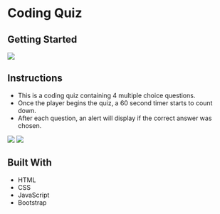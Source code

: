 # Coding Quiz

## Getting Started
<img src="C:\Users\Beth\git\homework\Coding Quiz\Capture.JPG">


## Instructions
- This is a coding quiz containing 4 multiple choice questions.
- Once the player begins the quiz, a 60 second timer starts to count down.
- After each question, an alert will display if the correct answer was chosen.

<img src="C:\Users\Beth\git\homework\Coding Quiz\Capture1.JPG">
<img src="C:\Users\Beth\git\homework\Coding Quiz\Capture3.JPG">

## Built With
- HTML
- CSS
- JavaScript
- Bootstrap